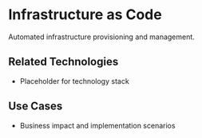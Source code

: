 # Infrastructure as Code

Automated infrastructure provisioning and management.

## Related Technologies
- Placeholder for technology stack

## Use Cases
- Business impact and implementation scenarios
